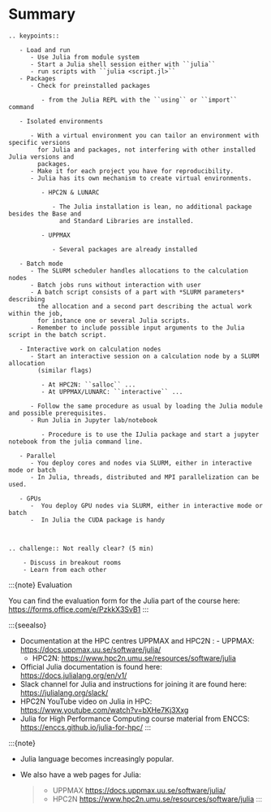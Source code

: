 # Summary

```{eval-rst}
.. keypoints::

   - Load and run
      - Use Julia from module system
      - Start a Julia shell session either with ``julia``
      - run scripts with ``julia <script.jl>``
   - Packages
      - Check for preinstalled packages

         - from the Julia REPL with the ``using`` or ``import`` command

   - Isolated environments

      - With a virtual environment you can tailor an environment with specific versions
        for Julia and packages, not interfering with other installed Julia versions and
        packages.
      - Make it for each project you have for reproducibility.
      - Julia has its own mechanism to create virtual environments.

         - HPC2N & LUNARC

            - The Julia installation is lean, no additional package besides the Base and
              and Standard Libraries are installed.

         - UPPMAX

            - Several packages are already installed

   - Batch mode
      - The SLURM scheduler handles allocations to the calculation nodes
      - Batch jobs runs without interaction with user
      - A batch script consists of a part with *SLURM parameters* describing
        the allocation and a second part describing the actual work within the job,
        for instance one or several Julia scripts.
      - Remember to include possible input arguments to the Julia script in the batch script.

   - Interactive work on calculation nodes
      - Start an interactive session on a calculation node by a SLURM allocation
        (similar flags)

         - At HPC2N: ``salloc`` ...
         - At UPPMAX/LUNARC: ``interactive`` ...

      - Follow the same procedure as usual by loading the Julia module and possible prerequisites.
      - Run Julia in Jupyter lab/notebook

         - Procedure is to use the IJulia package and start a jupyter notebook from the julia command line.

   - Parallel
      - You deploy cores and nodes via SLURM, either in interactive mode or batch
      - In Julia, threads, distributed and MPI parallelization can be used.

   - GPUs
      -  You deploy GPU nodes via SLURM, either in interactive mode or batch
      -  In Julia the CUDA package is handy



```

```{eval-rst}
.. challenge:: Not really clear? (5 min)

    - Discuss in breakout rooms
    - Learn from each other
```

:::{note}
Evaluation

You can find the evaluation form for the Julia part of the course here: <https://forms.office.com/e/PzkkX3SvB1>
:::

:::{seealso}
- Documentation at the HPC centres UPPMAX and HPC2N
  : - UPPMAX: <https://docs.uppmax.uu.se/software/julia/>
    - HPC2N: <https://www.hpc2n.umu.se/resources/software/julia>
- Official Julia documentation is found here: <https://docs.julialang.org/en/v1/>
- Slack channel for Julia and instructions for joining it are found here: <https://julialang.org/slack/>
- HPC2N YouTube video on Julia in HPC: <https://www.youtube.com/watch?v=bXHe7Kj3Xxg>
- Julia for High Performance Computing course material from ENCCS: <https://enccs.github.io/julia-for-hpc/>
:::

:::{note}
- Julia language becomes increasingly popular.

- We also have a web pages for Julia:

  > - UPPMAX <https://docs.uppmax.uu.se/software/julia/>
  > - HPC2N <https://www.hpc2n.umu.se/resources/software/julia>
:::

